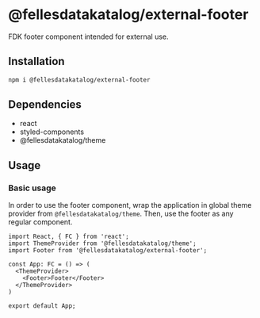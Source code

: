 # @fellesdatakatalog/external-footer

FDK footer component intended for external use.

## Installation

```bash
npm i @fellesdatakatalog/external-footer
```

## Dependencies

- react
- styled-components
- @fellesdatakatalog/theme

## Usage

### Basic usage

In order to use the footer component, wrap the application in global theme provider from `@fellesdatakatalog/theme`. Then, use the footer as any regular component.

```tsx
import React, { FC } from 'react';
import ThemeProvider from '@fellesdatakatalog/theme';
import Footer from '@fellesdatakatalog/external-footer';

const App: FC = () => (
  <ThemeProvider>
    <Footer>Footer</Footer>
  </ThemeProvider>
)

export default App;
```
